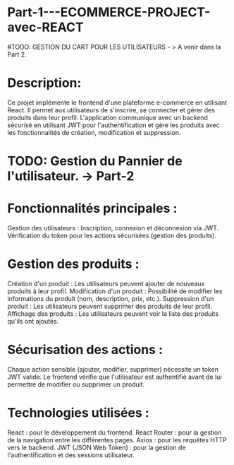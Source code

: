 # Part-1---ECOMMERCE-PROJECT-avec-REACT

#TODO: GESTION DU CART POUR LES UTILISATEURS - > A venir dans la Part 2. 

# Description:

Ce projet implémente le frontend d'une plateforme e-commerce en utilisant React. Il permet aux utilisateurs de s'inscrire, se connecter et gérer des produits dans leur profil. L'application communique avec un backend sécurisé en utilisant JWT pour l'authentification et gère les produits avec les fonctionnalités de création, modification et suppression.

# TODO: Gestion du Pannier de l'utilisateur. -> Part-2

# Fonctionnalités principales :
Gestion des utilisateurs : Inscription, connexion et déconnexion via JWT.
Vérification du token pour les actions sécurisées (gestion des produits).

# Gestion des produits :
Création d'un produit : Les utilisateurs peuvent ajouter de nouveaux produits à leur profil.
Modification d'un produit : Possibilité de modifier les informations du produit (nom, description, prix, etc.).
Suppression d'un produit : Les utilisateurs peuvent supprimer des produits de leur profil.
Affichage des produits : Les utilisateurs peuvent voir la liste des produits qu'ils ont ajoutés.

# Sécurisation des actions :

Chaque action sensible (ajouter, modifier, supprimer) nécessite un token JWT valide.
Le frontend vérifie que l'utilisateur est authentifié avant de lui permettre de modifier ou supprimer un produit.

# Technologies utilisées :

React : pour le développement du frontend.
React Router : pour la gestion de la navigation entre les différentes pages.
Axios : pour les requêtes HTTP vers le backend.
JWT (JSON Web Token) : pour la gestion de l'authentification et des sessions utilisateur.
